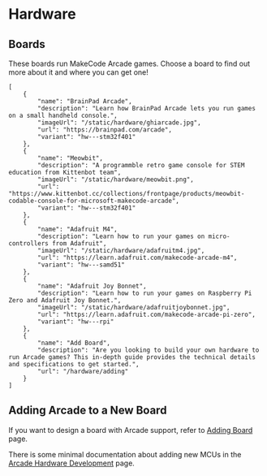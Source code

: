 # Hardware

## Boards

These boards run MakeCode Arcade games. Choose a board to find out more about it and where you can get one!

```codecard
[
    {
        "name": "BrainPad Arcade",
        "description": "Learn how BrainPad Arcade lets you run games on a small handheld console.",
        "imageUrl": "/static/hardware/ghiarcade.jpg",
        "url": "https://brainpad.com/arcade",
        "variant": "hw---stm32f401"
    },
    {
        "name": "Meowbit",
        "description": "A programmble retro game console for STEM education from Kittenbot team",
        "imageUrl": "/static/hardware/meowbit.png",
        "url": "https://www.kittenbot.cc/collections/frontpage/products/meowbit-codable-console-for-microsoft-makecode-arcade",
        "variant": "hw---stm32f401"
    },
    {
        "name": "Adafruit M4",
        "description": "Learn how to run your games on micro-controllers from Adafruit",
        "imageUrl": "/static/hardware/adafruitm4.jpg",
        "url": "https://learn.adafruit.com/makecode-arcade-m4",
        "variant": "hw---samd51"
    },
    {
        "name": "Adafruit Joy Bonnet",
        "description": "Learn how to run your games on Raspberry Pi Zero and Adafruit Joy Bonnet.",
        "imageUrl": "/static/hardware/adafruitjoybonnet.jpg",
        "url": "https://learn.adafruit.com/makecode-arcade-pi-zero",
        "variant": "hw---rpi"
    },
    {
        "name": "Add Board",
        "description": "Are you looking to build your own hardware to run Arcade games? This in-depth guide provides the technical details and specifications to get started.",
        "url": "/hardware/adding"
    }
]
```

## Adding Arcade to a New Board

If you want to design a board with Arcade support, refer to [Adding Board](/hardware/adding) page.

There is some minimal documentation about adding new MCUs in the
[Arcade Hardware Development](/hardware/dev) page.
